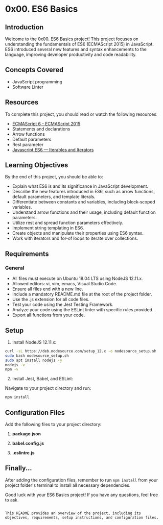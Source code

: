 # 0x00. ES6 Basics

## Introduction

Welcome to the 0x00. ES6 Basics project! This project focuses on understanding the fundamentals of ES6 (ECMAScript 2015) in JavaScript. ES6 introduced several new features and syntax enhancements to the language, improving developer productivity and code readability.

## Concepts Covered

- JavaScript programming
- Software Linter

## Resources

To complete this project, you should read or watch the following resources:

- [ECMAScript 6 - ECMAScript 2015](https://262.ecma-international.org/6.0/)
- Statements and declarations
- Arrow functions
- Default parameters
- Rest parameter
- [Javascript ES6 — Iterables and Iterators](https://developer.mozilla.org/en-US/docs/Web/JavaScript/Guide/Iterators_and_Generators)

## Learning Objectives

By the end of this project, you should be able to:

- Explain what ES6 is and its significance in JavaScript development.
- Describe the new features introduced in ES6, such as arrow functions, default parameters, and template literals.
- Differentiate between constants and variables, including block-scoped variables.
- Understand arrow functions and their usage, including default function parameters.
- Utilize rest and spread function parameters effectively.
- Implement string templating in ES6.
- Create objects and manipulate their properties using ES6 syntax.
- Work with iterators and for-of loops to iterate over collections.

## Requirements

### General

- All files must execute on Ubuntu 18.04 LTS using NodeJS 12.11.x.
- Allowed editors: vi, vim, emacs, Visual Studio Code.
- Ensure all files end with a new line.
- Include a mandatory README.md file at the root of the project folder.
- Use the .js extension for all code files.
- Test your code using the Jest Testing Framework.
- Analyze your code using the ESLint linter with specific rules provided.
- Export all functions from your code.

## Setup

1. Install NodeJS 12.11.x:

```bash
curl -sL https://deb.nodesource.com/setup_12.x -o nodesource_setup.sh
sudo bash nodesource_setup.sh
sudo apt install nodejs -y
nodejs -v
npm -v
```

2. Install Jest, Babel, and ESLint:

Navigate to your project directory and run:

```bash
npm install
```

## Configuration Files

Add the following files to your project directory:

1. **package.json**

2. **babel.config.js**

3. **.eslintrc.js**

## Finally...

After adding the configuration files, remember to run `npm install` from your project folder's terminal to install all necessary dependencies.

Good luck with your ES6 Basics project! If you have any questions, feel free to ask.
```

This README provides an overview of the project, including its objectives, requirements, setup instructions, and configuration files.